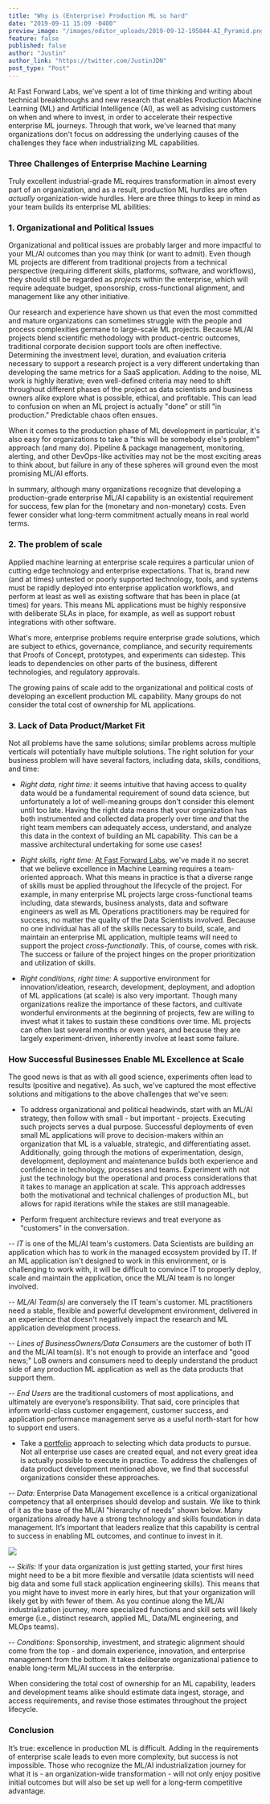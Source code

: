 ```yaml
---
title: "Why is (Enterprise) Production ML so hard"
date: "2019-09-11 15:09 -0400"
preview_image: "/images/editor_uploads/2019-09-12-195844-AI_Pyramid.png"
feature: false
published: false
author: "Justin"
author_link: "https://twitter.com/JustinJDN"
post_type: "Post"
---
```


At Fast Forward Labs, we've spent a lot of time thinking and writing about technical breakthroughs and new research that enables Production Machine Learning (ML) and Artificial Intelligence (AI), as well as advising customers on when and where to invest, in order to accelerate their respective enterprise ML journeys. Through that work, we've learned that many organizations don't focus on addressing the underlying causes of the challenges they face when industrializing ML capabilities.

### Three Challenges of Enterprise Machine Learning

Truly excellent industrial-grade ML requires transformation in almost every part of an organization, and as a result, production ML hurdles are often *actually* organization-wide hurdles. Here are three things to keep in mind as your team builds its enterprise ML abilities:

### 1. **Organizational and Political Issues** 
Organizational and political issues are probably larger and more impactful to your ML/AI outcomes than you may think (or want to admit). Even though ML projects are different from traditional projects from a technical perspective (requiring different skills, platforms, software, and workflows), they should still be regarded as *projects* within the enterprise, which will require adequate budget, sponsorship, cross-functional alignment, and management like any other initiative.

Our research and experience have shown us that even the most committed and mature organizations can sometimes struggle with the people and process complexities germane to large-scale ML projects. Because ML/AI projects blend scientific methodology with product-centric outcomes, traditional corporate decision support tools are often ineffective. Determining the investment level, duration, and evaluation criteria necessary to support a research project is a very different undertaking than developing the same metrics for a SaaS application. Adding to the noise, ML work is highly iterative; even well-defined criteria may need to shift throughout different phases of the project as data scientists and business owners alike explore what is possible, ethical, and profitable. This can lead to confusion on when an ML project is actually "done" or still "in production." Predictable chaos often ensues.

When it comes to the production phase of ML development in particular, it's also easy for organizations to take a "this will be somebody else's problem" approach (and many do). Pipeline & package management, monitoring, alerting, and other DevOps-like activities may not be the most exciting areas to think about, but failure in any of these spheres will ground even the most promising ML/AI efforts.

In summary, although many organizations recognize that developing a production-grade enterprise ML/AI capability is an existential requirement for success, few plan for the (monetary and non-monetary) costs. Even fewer consider what long-term commitment actually means in real world terms.  


### 2. **The problem of scale** 
Applied machine learning at enterprise scale requires a particular union of cutting edge technology and enterprise expectations. That is, brand new (and at times) untested or poorly supported technology, tools, and systems must be rapidly deployed into enterprise application workflows, and perform at least as well as existing software that has been in place (at times) for years. This means ML applications must be highly responsive with deliberate SLAs in place, for example, as well as support robust integrations with other software. 

What's more, enterprise problems require enterprise grade solutions, which are subject to ethics, governance, compliance, and security requirements that Proofs of Concept, prototypes, and experiments can sidestep. This leads to dependencies on other parts of the business, different technologies, and regulatory approvals.

The growing pains of scale add to the organizational and political costs of developing an excellent production ML capability. Many groups do not consider the total cost of ownership for ML applications.  

### 3. **Lack of Data Product/Market Fit**   
Not all problems have the same solutions; similar problems across multiple verticals will potentially have multiple solutions. The right solution for your business problem will have several factors, including data, skills, conditions, and time:

* *Right data, right time:* it seems intuitive that having access to quality data would be a fundamental requirement of sound data science, but unfortunately a lot of well-meaning groups don't consider this element until too late. Having the right data means that your organization has both instrumented and collected data properly over time _and_ that the right team members can adequately access, understand, and analyze this data in the context of building an ML capability. This can be a massive architectural undertaking for some use cases!  

* *Right skills, right time:* [At Fast Forward Labs](https://www.cloudera.com/products/fast-forward-labs-research.html), we've made it no secret that we believe excellence in Machine Learning requires a team-oriented approach. What this means in practice is that a diverse range of skills must be applied throughout the lifecycle of the project. For example, in many enterprise ML projects large cross-functional teams including, data stewards, business analysts, data and software engineers as well as ML Operations practitioners may be required for success, no matter the quality of the Data Scientists involved.  Because no one individual has all of the skills necessary to build, scale, and maintain an enterprise ML application, multiple teams will need to support the project _cross-functionally_. This, of course, comes with risk. The success or failure of the project hinges on the proper prioritization and utilization of skills.
 
* *Right conditions, right time:* A supportive environment for innovation/ideation, research, development, deployment, and adoption of ML applications (at scale) is also very important. Though many organizations realize the importance of these factors, and cultivate wonderful environments at the beginning of projects, few are willing to invest what it takes to sustain these conditions over time. ML projects can often last several months or even years, and because they are largely experiment-driven, inherently involve at least some failure. 

### How Successful Businesses Enable ML Excellence at Scale

The good news is that as with all good science, experiments often lead to results (positive and negative). As such, we've captured the most effective solutions and mitigations to the above challenges that we've seen:   

* To address organizational and political headwinds, start with an ML/AI strategy, then follow with small - but important - projects. Executing such projects serves a dual purpose. Successful deployments of even small ML applications will prove to decision-makers within an organization that ML is a valuable, strategic, and differentiating asset. Additionally, going through the motions of experimentation, design, development, deployment and maintenance builds both experience and confidence in technology, processes and teams. Experiment with not just the technology but the operational and process considerations that it takes to manage an application at scale. This approach addresses both the motivational and technical challenges of production ML, but allows for rapid iterations while the stakes are still manageable.

* Perform frequent architecture reviews and treat everyone as "customers" in the conversation.

-- *IT* is one of the ML/AI team's customers. Data Scientists are building an application which has to work in the managed ecosystem provided by IT. If an ML application isn't designed to work in this environment, or is challenging to work with, it will be difficult to convince IT to properly deploy, scale and maintain the application, once the ML/AI team is no longer involved.    

-- *ML/AI Team(s)* are conversely the IT team's customer. ML practitioners need a stable, flexible and powerful development environment, delivered in an experience that doesn't negatively impact the research and ML application development process.

-- *Lines of BusinessOwners/Data Consumers* are the customer of both IT and the ML/AI team(s). It's not enough to provide an interface and "good news;" LoB owners and consumers need to deeply understand the product side of any production ML application as well as the data products that support them.

-- *End Users* are the traditional customers of most applications, and ultimately are everyone’s responsibility. That said, core principles that inform world-class customer engagement, customer success, and application performance management serve as a useful north-start for how to support end users. 

* Take a [portfolio](https://www.thisismetis.com/blog/demystifying-data-science-recap-breaking-down-hilary-mason-keynote) approach to selecting which data products to pursue. Not all enterprise use cases are created equal, and not every great idea is actually possible to execute in practice. To address the challenges of data product development mentioned above, we find that successful organizations consider these approaches. 

-- *Data:* Enterprise Data Management excellence is a critical organizational competency that all enterprises should develop and sustain. We like to think of it as the base of the ML/AI "hierarchy of needs" shown below. Many organizations already have a strong technology and skills foundation in data management.  It’s important that leaders realize that this capability is central to success in enabling ML outcomes, and continue to invest in it.

![](/images/editor_uploads/2019-09-12-195844-AI_Pyramid.png)


-- *Skills:* If your data organization is just getting started, your first hires might need to be a bit more flexible and versatile (data scientists will need big data and some full stack application engineering skills). This means that you might have to invest more in early hires, but that your organization will likely get by with fewer of them. As you continue along the ML/AI industrialization journey, more specialized functions and skill sets will likely emerge (i.e., distinct research, applied ML, Data/ML engineering, and MLOps teams).

-- *Conditions*: Sponsorship, investment, and strategic alignment should come from the top - and domain experience, innovation, and enterprise management from the bottom. It takes deliberate organizational patience to enable long-term ML/AI success in the enterprise.  

When considering the total cost of ownership for an ML capability, leaders and development teams alike should estimate data ingest, storage, and access requirements, and revise those estimates throughout the project lifecycle.

### Conclusion

It’s true: excellence in production ML is difficult. Adding in the requirements of enterprise scale leads to even more complexity, but success is not impossible. Those who recognize the ML/AI industrialization journey for what it is - an organization-wide transformation - will not only enjoy positive initial outcomes but will also be set up well for a long-term competitive advantage.